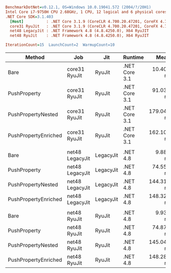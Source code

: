 ``` ini

BenchmarkDotNet=v0.12.1, OS=Windows 10.0.19041.572 (2004/?/20H1)
Intel Core i7-9750H CPU 2.60GHz, 1 CPU, 12 logical and 6 physical cores
.NET Core SDK=3.1.403
  [Host]          : .NET Core 3.1.9 (CoreCLR 4.700.20.47201, CoreFX 4.700.20.47203), X64 RyuJIT
  core31 RyuJit   : .NET Core 3.1.9 (CoreCLR 4.700.20.47201, CoreFX 4.700.20.47203), X64 RyuJIT
  net48 LegacyJit : .NET Framework 4.8 (4.8.4250.0), X64 RyuJIT
  net48 RyuJit    : .NET Framework 4.8 (4.8.4250.0), X64 RyuJIT

IterationCount=15  LaunchCount=2  WarmupCount=10  

```
|               Method |             Job |       Jit |       Runtime |       Mean |     Error |    StdDev |     Median | Ratio | RatioSD |
|--------------------- |---------------- |---------- |-------------- |-----------:|----------:|----------:|-----------:|------:|--------:|
|                 Bare |   core31 RyuJit |    RyuJit | .NET Core 3.1 |  10.401 ns | 0.0534 ns | 0.0782 ns |  10.375 ns |  1.00 |    0.00 |
|         PushProperty |   core31 RyuJit |    RyuJit | .NET Core 3.1 |  91.034 ns | 0.3864 ns | 0.5664 ns |  91.089 ns |  8.75 |    0.09 |
|   PushPropertyNested |   core31 RyuJit |    RyuJit | .NET Core 3.1 | 179.049 ns | 3.0620 ns | 4.2925 ns | 176.106 ns | 17.21 |    0.45 |
| PushPropertyEnriched |   core31 RyuJit |    RyuJit | .NET Core 3.1 | 162.108 ns | 3.0662 ns | 4.2983 ns | 159.726 ns | 15.58 |    0.43 |
|                      |                 |           |               |            |           |           |            |       |         |
|                 Bare | net48 LegacyJit | LegacyJit |      .NET 4.8 |   9.888 ns | 0.0382 ns | 0.0536 ns |   9.904 ns |  1.00 |    0.00 |
|         PushProperty | net48 LegacyJit | LegacyJit |      .NET 4.8 |  74.559 ns | 0.3222 ns | 0.4621 ns |  74.625 ns |  7.54 |    0.06 |
|   PushPropertyNested | net48 LegacyJit | LegacyJit |      .NET 4.8 | 144.311 ns | 0.6142 ns | 0.8407 ns | 144.419 ns | 14.59 |    0.13 |
| PushPropertyEnriched | net48 LegacyJit | LegacyJit |      .NET 4.8 | 148.326 ns | 0.7013 ns | 1.0496 ns | 148.247 ns | 15.00 |    0.13 |
|                      |                 |           |               |            |           |           |            |       |         |
|                 Bare |    net48 RyuJit |    RyuJit |      .NET 4.8 |   9.932 ns | 0.0330 ns | 0.0473 ns |   9.942 ns |  1.00 |    0.00 |
|         PushProperty |    net48 RyuJit |    RyuJit |      .NET 4.8 |  74.873 ns | 0.3224 ns | 0.4725 ns |  74.776 ns |  7.54 |    0.06 |
|   PushPropertyNested |    net48 RyuJit |    RyuJit |      .NET 4.8 | 145.049 ns | 0.5411 ns | 0.7761 ns | 145.081 ns | 14.60 |    0.11 |
| PushPropertyEnriched |    net48 RyuJit |    RyuJit |      .NET 4.8 | 148.288 ns | 0.5172 ns | 0.7581 ns | 148.404 ns | 14.93 |    0.09 |
